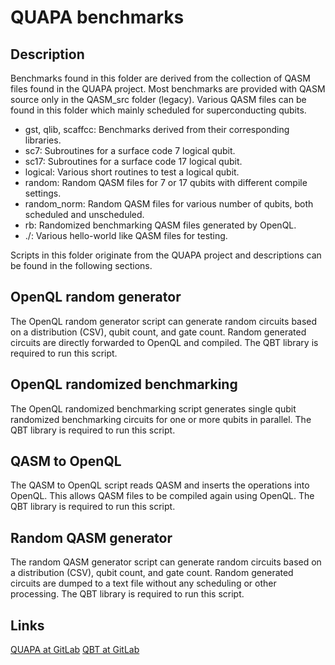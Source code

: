 # QUAPA benchmarks

## Description

Benchmarks found in this folder are derived from the collection of QASM files found in the QUAPA project.
Most benchmarks are provided with QASM source only in the QASM_src folder (legacy).
Various QASM files can be found in this folder which mainly scheduled for superconducting qubits.

- gst, qlib, scaffcc: Benchmarks derived from their corresponding libraries.
- sc7: Subroutines for a surface code 7 logical qubit.
- sc17: Subroutines for a surface code 17 logical qubit.
- logical: Various short routines to test a logical qubit.
- random: Random QASM files for 7 or 17 qubits with different compile settings.
- random_norm: Random QASM files for various number of qubits, both scheduled and unscheduled.
- rb: Randomized benchmarking QASM files generated by OpenQL.
- ./: Various hello-world like QASM files for testing.

Scripts in this folder originate from the QUAPA project and descriptions can be found in the following sections.

## OpenQL random generator

The OpenQL random generator script can generate random circuits based on a distribution (CSV), qubit count, and gate count. Random generated circuits are directly forwarded to OpenQL and compiled. The QBT library is required to run this script.

## OpenQL randomized benchmarking

The OpenQL randomized benchmarking script generates single qubit randomized benchmarking circuits for one or more qubits in parallel. The QBT library is required to run this script.

## QASM to OpenQL

The QASM to OpenQL script reads QASM and inserts the operations into OpenQL. This allows QASM files to be compiled again using OpenQL. The QBT library is required to run this script.

## Random QASM generator

The random QASM generator script can generate random circuits based on a distribution (CSV), qubit count, and gate count. Random generated circuits are dumped to a text file without any scheduling or other processing. The QBT library is required to run this script.

## Links

[QUAPA at GitLab](https://gitlab.com/lriesebos/quapa)
[QBT at GitLab](https://gitlab.com/lriesebos/qbt)

